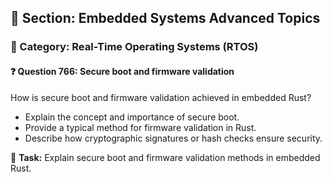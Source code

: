 ## 📘 Section: Embedded Systems Advanced Topics
### 🔹 Category: Real-Time Operating Systems (RTOS)
#### ❓ Question 766: Secure boot and firmware validation

How is secure boot and firmware validation achieved in embedded Rust?

- Explain the concept and importance of secure boot.
- Provide a typical method for firmware validation in Rust.
- Describe how cryptographic signatures or hash checks ensure security.

🔧 **Task:** Explain secure boot and firmware validation methods in embedded Rust.
